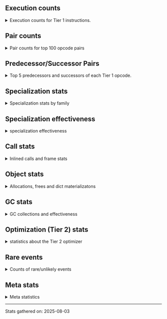 ## Execution counts

<details>
<summary> Execution counts for Tier 1 instructions. </summary>


The "miss ratio" column shows the percentage of times the instruction
executed that it deoptimized. When this happens, the base unspecialized
instruction is not counted.

<table>
<thead>
<tr>
<th align="left">Name</th>
<th align="right">Base Count</th>
<th align="right">Head Count</th>
<th align="right">Change</th>
</tr>
</thead>
<tbody>
<tr>
<td align="left">JUMP_BACKWARD_NO_JIT</td>
<td align="right">23,254,743</td>
<td align="right">504</td>
<td align="right">-100.0%</td>
</tr>
<tr>
<td align="left">DICT_MERGE</td>
<td align="right">924,441</td>
<td align="right">113,194</td>
<td align="right">-87.8%</td>
</tr>
<tr>
<td align="left">CONTAINS_OP_DICT</td>
<td align="right">947,389</td>
<td align="right">119,362</td>
<td align="right">-87.4%</td>
</tr>
<tr>
<td align="left">CALL_METHOD_DESCRIPTOR_FAST</td>
<td align="right">1,010,559</td>
<td align="right">181,370</td>
<td align="right">-82.1%</td>
</tr>
<tr>
<td align="left">CALL_METHOD_DESCRIPTOR_O</td>
<td align="right">1,186,634</td>
<td align="right">382,257</td>
<td align="right">-67.8%</td>
</tr>
<tr>
<td align="left">BINARY_OP_MULTIPLY_FLOAT</td>
<td align="right">136,198</td>
<td align="right">59,156</td>
<td align="right">-56.6%</td>
</tr>
<tr>
<td align="left">BINARY_OP_SUBSCR_STR_INT</td>
<td align="right">136,198</td>
<td align="right">59,156</td>
<td align="right">-56.6%</td>
</tr>
<tr>
<td align="left">POP_JUMP_IF_NONE</td>
<td align="right">1,481,963</td>
<td align="right">645,880</td>
<td align="right">-56.4%</td>
</tr>
<tr>
<td align="left">UNPACK_SEQUENCE_TUPLE</td>
<td align="right">1,701,234</td>
<td align="right">890,253</td>
<td align="right">-47.7%</td>
</tr>
<tr>
<td align="left">BINARY_OP_ADD_INT</td>
<td align="right">1,704,898</td>
<td align="right">900,805</td>
<td align="right">-47.2%</td>
</tr>
<tr>
<td align="left">CALL_BUILTIN_O</td>
<td align="right">170,513</td>
<td align="right">93,471</td>
<td align="right">-45.2%</td>
</tr>
<tr>
<td align="left">BUILD_MAP</td>
<td align="right">1,918,443</td>
<td align="right">1,098,408</td>
<td align="right">-42.7%</td>
</tr>
<tr>
<td align="left">LIST_APPEND</td>
<td align="right">198,170</td>
<td align="right">114,611</td>
<td align="right">-42.2%</td>
</tr>
<tr>
<td align="left">LOAD_FAST</td>
<td align="right">12,300,302</td>
<td align="right">8,167,067</td>
<td align="right">-33.6%</td>
</tr>
<tr>
<td align="left">POP_JUMP_IF_NOT_NONE</td>
<td align="right">2,583,217</td>
<td align="right">1,717,859</td>
<td align="right">-33.5%</td>
</tr>
<tr>
<td align="left">LOAD_SMALL_INT</td>
<td align="right">2,828,909</td>
<td align="right">1,980,909</td>
<td align="right">-30.0%</td>
</tr>
<tr>
<td align="left">LOAD_ATTR_METHOD_NO_DICT</td>
<td align="right">5,695,596</td>
<td align="right">4,048,793</td>
<td align="right">-28.9%</td>
</tr>
<tr>
<td align="left">STORE_FAST_STORE_FAST</td>
<td align="right">5,959,623</td>
<td align="right">4,333,139</td>
<td align="right">-27.3%</td>
</tr>
<tr>
<td align="left">STORE_ATTR_INSTANCE_VALUE</td>
<td align="right">3,169,791</td>
<td align="right">2,321,758</td>
<td align="right">-26.8%</td>
</tr>
<tr>
<td align="left">LOAD_ATTR_INSTANCE_VALUE</td>
<td align="right">21,213,736</td>
<td align="right">16,253,669</td>
<td align="right">-23.4%</td>
</tr>
<tr>
<td align="left">NOP</td>
<td align="right">8,933,582</td>
<td align="right">7,228,277</td>
<td align="right">-19.1%</td>
</tr>
<tr>
<td align="left">BINARY_OP_SUBTRACT_FLOAT</td>
<td align="right">37,792</td>
<td align="right">30,999</td>
<td align="right">-18.0%</td>
</tr>
<tr>
<td align="left">LOAD_FAST_BORROW</td>
<td align="right">50,899,131</td>
<td align="right">42,665,904</td>
<td align="right">-16.2%</td>
</tr>
<tr>
<td align="left">PUSH_NULL</td>
<td align="right">11,314,098</td>
<td align="right">9,502,947</td>
<td align="right">-16.0%</td>
</tr>
<tr>
<td align="left">SWAP</td>
<td align="right">5,464,471</td>
<td align="right">4,612,982</td>
<td align="right">-15.6%</td>
</tr>
<tr>
<td align="left">CALL_NON_PY_GENERAL</td>
<td align="right">6,961,637</td>
<td align="right">5,985,004</td>
<td align="right">-14.0%</td>
</tr>
<tr>
<td align="left">LIST_EXTEND</td>
<td align="right">36,173</td>
<td align="right">31,651</td>
<td align="right">-12.5%</td>
</tr>
<tr>
<td align="left">BINARY_OP_EXTEND</td>
<td align="right">734,589</td>
<td align="right">643,260</td>
<td align="right">-12.4%</td>
</tr>
<tr>
<td align="left">TO_BOOL_INT</td>
<td align="right">562,636</td>
<td align="right">495,682</td>
<td align="right">-11.9%</td>
</tr>
<tr>
<td align="left">POP_JUMP_IF_FALSE</td>
<td align="right">8,112,367</td>
<td align="right">7,151,323</td>
<td align="right">-11.8%</td>
</tr>
<tr>
<td align="left">LOAD_SUPER_ATTR_METHOD</td>
<td align="right">214,551</td>
<td align="right">189,937</td>
<td align="right">-11.5%</td>
</tr>
<tr>
<td align="left">TO_BOOL_LIST</td>
<td align="right">116,472</td>
<td align="right">103,153</td>
<td align="right">-11.4%</td>
</tr>
<tr>
<td align="left">STORE_FAST</td>
<td align="right">24,644,418</td>
<td align="right">22,019,727</td>
<td align="right">-10.7%</td>
</tr>
<tr>
<td align="left">CALL_ISINSTANCE</td>
<td align="right">152,195</td>
<td align="right">136,369</td>
<td align="right">-10.4%</td>
</tr>
<tr>
<td align="left">UNARY_INVERT</td>
<td align="right">193,617</td>
<td align="right">173,801</td>
<td align="right">-10.2%</td>
</tr>
<tr>
<td align="left">COPY_FREE_VARS</td>
<td align="right">263,598</td>
<td align="right">238,984</td>
<td align="right">-9.3%</td>
</tr>
<tr>
<td align="left">COPY</td>
<td align="right">9,281,618</td>
<td align="right">8,433,691</td>
<td align="right">-9.1%</td>
</tr>
<tr>
<td align="left">BINARY_OP_SUBSCR_LIST_INT</td>
<td align="right">52,806</td>
<td align="right">48,284</td>
<td align="right">-8.6%</td>
</tr>
<tr>
<td align="left">BUILD_LIST</td>
<td align="right">255,124</td>
<td align="right">233,292</td>
<td align="right">-8.6%</td>
</tr>
<tr>
<td align="left">LOAD_ATTR_NONDESCRIPTOR_WITH_VALUES</td>
<td align="right">244,671</td>
<td align="right">225,025</td>
<td align="right">-8.0%</td>
</tr>
<tr>
<td align="left">LOAD_DEREF</td>
<td align="right">338,855</td>
<td align="right">314,241</td>
<td align="right">-7.3%</td>
</tr>
<tr>
<td align="left">JUMP_FORWARD</td>
<td align="right">321,035</td>
<td align="right">298,824</td>
<td align="right">-6.9%</td>
</tr>
<tr>
<td align="left">LOAD_CONST</td>
<td align="right">14,904,974</td>
<td align="right">13,966,914</td>
<td align="right">-6.3%</td>
</tr>
<tr>
<td align="left">COMPARE_OP</td>
<td align="right">120,858</td>
<td align="right">114,176</td>
<td align="right">-5.5%</td>
</tr>
<tr>
<td align="left">LOAD_FAST_AND_CLEAR</td>
<td align="right">119,767</td>
<td align="right">113,516</td>
<td align="right">-5.2%</td>
</tr>
<tr>
<td align="left">FOR_ITER_RANGE</td>
<td align="right">130,112</td>
<td align="right">123,327</td>
<td align="right">-5.2%</td>
</tr>
<tr>
<td align="left">LOAD_ATTR_PROPERTY</td>
<td align="right">174,659</td>
<td align="right">165,612</td>
<td align="right">-5.2%</td>
</tr>
<tr>
<td align="left">FOR_ITER</td>
<td align="right">1,864,359</td>
<td align="right">1,776,273</td>
<td align="right">-4.7%</td>
</tr>
<tr>
<td align="left">IMPORT_FROM</td>
<td align="right">96,376</td>
<td align="right">91,845</td>
<td align="right">-4.7%</td>
</tr>
<tr>
<td align="left">IMPORT_NAME</td>
<td align="right">96,696</td>
<td align="right">92,165</td>
<td align="right">-4.7%</td>
</tr>
<tr>
<td align="left">POP_TOP</td>
<td align="right">20,951,179</td>
<td align="right">20,025,945</td>
<td align="right">-4.4%</td>
</tr>
<tr>
<td align="left">BINARY_OP_ADD_FLOAT</td>
<td align="right">42,395</td>
<td align="right">40,544</td>
<td align="right">-4.4%</td>
</tr>
<tr>
<td align="left">RESUME</td>
<td align="right">481</td>
<td align="right">463</td>
<td align="right">-3.7%</td>
</tr>
<tr>
<td align="left">JUMP_BACKWARD_NO_INTERRUPT</td>
<td align="right">12,086</td>
<td align="right">11,680</td>
<td align="right">-3.4%</td>
</tr>
<tr>
<td align="left">CALL_LIST_APPEND</td>
<td align="right">59,626</td>
<td align="right">57,631</td>
<td align="right">-3.3%</td>
</tr>
<tr>
<td align="left">UNARY_NOT</td>
<td align="right">67,259</td>
<td align="right">65,266</td>
<td align="right">-3.0%</td>
</tr>
<tr>
<td align="left">CALL_KW_PY</td>
<td align="right">77,458</td>
<td align="right">75,197</td>
<td align="right">-2.9%</td>
</tr>
<tr>
<td align="left">LOAD_ATTR_METHOD_WITH_VALUES</td>
<td align="right">2,996,408</td>
<td align="right">2,910,164</td>
<td align="right">-2.9%</td>
</tr>
<tr>
<td align="left">LOAD_ATTR</td>
<td align="right">3,420,630</td>
<td align="right">3,325,337</td>
<td align="right">-2.8%</td>
</tr>
<tr>
<td align="left">CALL_BOUND_METHOD_GENERAL</td>
<td align="right">82,477</td>
<td align="right">80,484</td>
<td align="right">-2.4%</td>
</tr>
<tr>
<td align="left">CALL_PY_EXACT_ARGS</td>
<td align="right">5,454,847</td>
<td align="right">5,324,670</td>
<td align="right">-2.4%</td>
</tr>
<tr>
<td align="left">LOAD_GLOBAL_MODULE</td>
<td align="right">7,451,465</td>
<td align="right">7,280,402</td>
<td align="right">-2.3%</td>
</tr>
<tr>
<td align="left">POP_ITER</td>
<td align="right">1,178,149</td>
<td align="right">1,154,056</td>
<td align="right">-2.0%</td>
</tr>
<tr>
<td align="left">GET_ITER</td>
<td align="right">1,195,161</td>
<td align="right">1,171,068</td>
<td align="right">-2.0%</td>
</tr>
<tr>
<td align="left">LOAD_FAST_BORROW_LOAD_FAST_BORROW</td>
<td align="right">6,314,950</td>
<td align="right">6,196,641</td>
<td align="right">-1.9%</td>
</tr>
<tr>
<td align="left">LOAD_GLOBAL_BUILTIN</td>
<td align="right">4,126,665</td>
<td align="right">4,051,244</td>
<td align="right">-1.8%</td>
</tr>
<tr>
<td align="left">CALL</td>
<td align="right">4,555</td>
<td align="right">4,478</td>
<td align="right">-1.7%</td>
</tr>
<tr>
<td align="left">TO_BOOL_BOOL</td>
<td align="right">2,547,872</td>
<td align="right">2,506,051</td>
<td align="right">-1.6%</td>
</tr>
<tr>
<td align="left">LOAD_ATTR_MODULE</td>
<td align="right">2,093,778</td>
<td align="right">2,060,893</td>
<td align="right">-1.6%</td>
</tr>
<tr>
<td align="left">STORE_SUBSCR_DICT</td>
<td align="right">1,071,998</td>
<td align="right">1,055,690</td>
<td align="right">-1.5%</td>
</tr>
<tr>
<td align="left">CHECK_EXC_MATCH</td>
<td align="right">28,803</td>
<td align="right">28,397</td>
<td align="right">-1.4%</td>
</tr>
<tr>
<td align="left">CALL_BUILTIN_CLASS</td>
<td align="right">1,031,001</td>
<td align="right">1,017,965</td>
<td align="right">-1.3%</td>
</tr>
<tr>
<td align="left">POP_JUMP_IF_TRUE</td>
<td align="right">1,931,894</td>
<td align="right">1,907,899</td>
<td align="right">-1.2%</td>
</tr>
<tr>
<td align="left">LOAD_GLOBAL</td>
<td align="right">3,216</td>
<td align="right">3,178</td>
<td align="right">-1.2%</td>
</tr>
<tr>
<td align="left">CALL_PY_GENERAL</td>
<td align="right">2,576,461</td>
<td align="right">2,546,769</td>
<td align="right">-1.2%</td>
</tr>
<tr>
<td align="left">POP_EXCEPT</td>
<td align="right">37,186</td>
<td align="right">36,780</td>
<td align="right">-1.1%</td>
</tr>
<tr>
<td align="left">PUSH_EXC_INFO</td>
<td align="right">37,186</td>
<td align="right">36,780</td>
<td align="right">-1.1%</td>
</tr>
<tr>
<td align="left">RETURN_VALUE</td>
<td align="right">19,636,103</td>
<td align="right">19,425,865</td>
<td align="right">-1.1%</td>
</tr>
<tr>
<td align="left">COMPARE_OP_INT</td>
<td align="right">2,465,889</td>
<td align="right">2,439,987</td>
<td align="right">-1.1%</td>
</tr>
<tr>
<td align="left">JUMP_BACKWARD</td>
<td align="right">99</td>
<td align="right">98</td>
<td align="right">-1.0%</td>
</tr>
<tr>
<td align="left">CALL_BUILTIN_FAST</td>
<td align="right">651,284</td>
<td align="right">645,565</td>
<td align="right">-0.9%</td>
</tr>
<tr>
<td align="left">STORE_FAST_LOAD_FAST</td>
<td align="right">9,375,337</td>
<td align="right">9,298,295</td>
<td align="right">-0.8%</td>
</tr>
<tr>
<td align="left">TO_BOOL_ALWAYS_TRUE</td>
<td align="right">372</td>
<td align="right">369</td>
<td align="right">-0.8%</td>
</tr>
<tr>
<td align="left">CALL_METHOD_DESCRIPTOR_NOARGS</td>
<td align="right">1,243,678</td>
<td align="right">1,234,474</td>
<td align="right">-0.7%</td>
</tr>
<tr>
<td align="left">LOAD_FAST_CHECK</td>
<td align="right">900,227</td>
<td align="right">893,702</td>
<td align="right">-0.7%</td>
</tr>
<tr>
<td align="left">RESUME_CHECK</td>
<td align="right">29,594,352</td>
<td align="right">29,383,476</td>
<td align="right">-0.7%</td>
</tr>
<tr>
<td align="left">LOAD_ATTR_METHOD_LAZY_DICT</td>
<td align="right">156,100</td>
<td align="right">157,164</td>
<td align="right">0.7%</td>
</tr>
<tr>
<td align="left">CALL_LEN</td>
<td align="right">298,131</td>
<td align="right">296,408</td>
<td align="right">-0.6%</td>
</tr>
<tr>
<td align="left">FOR_ITER_LIST</td>
<td align="right">9,697,107</td>
<td align="right">9,650,578</td>
<td align="right">-0.5%</td>
</tr>
<tr>
<td align="left">LOAD_SPECIAL</td>
<td align="right">4,149,886</td>
<td align="right">4,132,834</td>
<td align="right">-0.4%</td>
</tr>
<tr>
<td align="left">BUILD_TUPLE</td>
<td align="right">4,519,456</td>
<td align="right">4,501,890</td>
<td align="right">-0.4%</td>
</tr>
<tr>
<td align="left">INTERPRETER_EXIT</td>
<td align="right">10,979,003</td>
<td align="right">10,941,307</td>
<td align="right">-0.3%</td>
</tr>
<tr>
<td align="left">LOAD_FAST_LOAD_FAST</td>
<td align="right">2,652,556</td>
<td align="right">2,646,571</td>
<td align="right">-0.2%</td>
</tr>
<tr>
<td align="left">UNPACK_SEQUENCE_TWO_TUPLE</td>
<td align="right">1,787,518</td>
<td align="right">1,783,528</td>
<td align="right">-0.2%</td>
</tr>
<tr>
<td align="left">TO_BOOL</td>
<td align="right">1,047,446</td>
<td align="right">1,045,698</td>
<td align="right">-0.2%</td>
</tr>
<tr>
<td align="left">COMPARE_OP_STR</td>
<td align="right">1,821,788</td>
<td align="right">1,819,527</td>
<td align="right">-0.1%</td>
</tr>
<tr>
<td align="left">BINARY_OP_SUBTRACT_INT</td>
<td align="right">182,455</td>
<td align="right">182,581</td>
<td align="right">0.1%</td>
</tr>
<tr>
<td align="left">CALL_BUILTIN_FAST_WITH_KEYWORDS</td>
<td align="right">1,832,937</td>
<td align="right">1,833,735</td>
<td align="right">0.0%</td>
</tr>
<tr>
<td align="left">BINARY_OP</td>
<td align="right">1,018,848</td>
<td align="right">1,018,428</td>
<td align="right">-0.0%</td>
</tr>
<tr>
<td align="left">DELETE_ATTR</td>
<td align="right">125,748</td>
<td align="right">125,730</td>
<td align="right">-0.0%</td>
</tr>
<tr>
<td align="left">DELETE_SUBSCR</td>
<td align="right">134,150</td>
<td align="right">134,138</td>
<td align="right">-0.0%</td>
</tr>
<tr>
<td align="left">IS_OP</td>
<td align="right">67,345</td>
<td align="right">67,339</td>
<td align="right">-0.0%</td>
</tr>
<tr>
<td align="left">CALL_FUNCTION_EX</td>
<td align="right">3,614,914</td>
<td align="right">3,615,182</td>
<td align="right">0.0%</td>
</tr>
<tr>
<td align="left">TO_BOOL_NONE</td>
<td align="right">378,235</td>
<td align="right">378,217</td>
<td align="right">-0.0%</td>
</tr>
<tr>
<td align="left">STORE_SUBSCR</td>
<td align="right">42,279</td>
<td align="right">42,280</td>
<td align="right">0.0%</td>
</tr>
<tr>
<td align="left">STORE_ATTR</td>
<td align="right">152,407</td>
<td align="right">152,408</td>
<td align="right">0.0%</td>
</tr>
<tr>
<td align="left">YIELD_VALUE</td>
<td align="right">10,060,280</td>
<td align="right">10,060,280</td>
<td align="right">0.0%</td>
</tr>
<tr>
<td align="left">FOR_ITER_GEN</td>
<td align="right">9,238,062</td>
<td align="right">9,238,062</td>
<td align="right">0.0%</td>
</tr>
<tr>
<td align="left">CALL_TUPLE_1</td>
<td align="right">846,831</td>
<td align="right">846,831</td>
<td align="right">0.0%</td>
</tr>
<tr>
<td align="left">MAKE_CELL</td>
<td align="right">209,141</td>
<td align="right">209,141</td>
<td align="right">0.0%</td>
</tr>
<tr>
<td align="left">STORE_DEREF</td>
<td align="right">209,111</td>
<td align="right">209,111</td>
<td align="right">0.0%</td>
</tr>
<tr>
<td align="left">BINARY_OP_SUBSCR_DICT</td>
<td align="right">167,920</td>
<td align="right">167,920</td>
<td align="right">0.0%</td>
</tr>
<tr>
<td align="left">CALL_KW_NON_PY</td>
<td align="right">152,236</td>
<td align="right">152,236</td>
<td align="right">0.0%</td>
</tr>
<tr>
<td align="left">CALL_METHOD_DESCRIPTOR_FAST_WITH_KEYWORDS</td>
<td align="right">143,145</td>
<td align="right">143,145</td>
<td align="right">0.0%</td>
</tr>
<tr>
<td align="left">CALL_ALLOC_AND_ENTER_INIT</td>
<td align="right">109,943</td>
<td align="right">109,943</td>
<td align="right">0.0%</td>
</tr>
<tr>
<td align="left">EXIT_INIT_CHECK</td>
<td align="right">109,939</td>
<td align="right">109,939</td>
<td align="right">0.0%</td>
</tr>
<tr>
<td align="left">BINARY_OP_SUBSCR_TUPLE_INT</td>
<td align="right">85,611</td>
<td align="right">85,611</td>
<td align="right">0.0%</td>
</tr>
<tr>
<td align="left">MAKE_FUNCTION</td>
<td align="right">84,508</td>
<td align="right">84,508</td>
<td align="right">0.0%</td>
</tr>
<tr>
<td align="left">LOAD_ATTR_CLASS</td>
<td align="right">75,892</td>
<td align="right">75,892</td>
<td align="right">0.0%</td>
</tr>
<tr>
<td align="left">FORMAT_SIMPLE</td>
<td align="right">75,849</td>
<td align="right">75,849</td>
<td align="right">0.0%</td>
</tr>
<tr>
<td align="left">LOAD_ATTR_SLOT</td>
<td align="right">60,372</td>
<td align="right">60,372</td>
<td align="right">0.0%</td>
</tr>
<tr>
<td align="left">BUILD_STRING</td>
<td align="right">58,817</td>
<td align="right">58,817</td>
<td align="right">0.0%</td>
</tr>
<tr>
<td align="left">SET_FUNCTION_ATTRIBUTE</td>
<td align="right">58,678</td>
<td align="right">58,678</td>
<td align="right">0.0%</td>
</tr>
<tr>
<td align="left">CALL_BOUND_METHOD_EXACT_ARGS</td>
<td align="right">55,847</td>
<td align="right">55,847</td>
<td align="right">0.0%</td>
</tr>
<tr>
<td align="left">TO_BOOL_STR</td>
<td align="right">42,708</td>
<td align="right">42,708</td>
<td align="right">0.0%</td>
</tr>
<tr>
<td align="left">BINARY_OP_INPLACE_ADD_UNICODE</td>
<td align="right">41,788</td>
<td align="right">41,788</td>
<td align="right">0.0%</td>
</tr>
<tr>
<td align="left">LOAD_SUPER_ATTR_ATTR</td>
<td align="right">40,440</td>
<td align="right">40,440</td>
<td align="right">0.0%</td>
</tr>
<tr>
<td align="left">FOR_ITER_TUPLE</td>
<td align="right">34,449</td>
<td align="right">34,449</td>
<td align="right">0.0%</td>
</tr>
<tr>
<td align="left">CONVERT_VALUE</td>
<td align="right">34,044</td>
<td align="right">34,044</td>
<td align="right">0.0%</td>
</tr>
<tr>
<td align="left">BINARY_SLICE</td>
<td align="right">26,619</td>
<td align="right">26,619</td>
<td align="right">0.0%</td>
</tr>
<tr>
<td align="left">RETURN_GENERATOR</td>
<td align="right">25,317</td>
<td align="right">25,317</td>
<td align="right">0.0%</td>
</tr>
<tr>
<td align="left">RERAISE</td>
<td align="right">25,152</td>
<td align="right">25,152</td>
<td align="right">0.0%</td>
</tr>
<tr>
<td align="left">STORE_ATTR_SLOT</td>
<td align="right">18,700</td>
<td align="right">18,700</td>
<td align="right">0.0%</td>
</tr>
<tr>
<td align="left">CALL_STR_1</td>
<td align="right">16,808</td>
<td align="right">16,808</td>
<td align="right">0.0%</td>
</tr>
<tr>
<td align="left">END_FOR</td>
<td align="right">16,766</td>
<td align="right">16,766</td>
<td align="right">0.0%</td>
</tr>
<tr>
<td align="left">RAISE_VARARGS</td>
<td align="right">8,387</td>
<td align="right">8,387</td>
<td align="right">0.0%</td>
</tr>
<tr>
<td align="left">WITH_EXCEPT_START</td>
<td align="right">8,383</td>
<td align="right">8,383</td>
<td align="right">0.0%</td>
</tr>
<tr>
<td align="left">STORE_NAME</td>
<td align="right">785</td>
<td align="right">785</td>
<td align="right">0.0%</td>
</tr>
<tr>
<td align="left">BINARY_OP_ADD_UNICODE</td>
<td align="right">491</td>
<td align="right">491</td>
<td align="right">0.0%</td>
</tr>
<tr>
<td align="left">CONTAINS_OP_SET</td>
<td align="right">391</td>
<td align="right">391</td>
<td align="right">0.0%</td>
</tr>
<tr>
<td align="left">CONTAINS_OP</td>
<td align="right">315</td>
<td align="right">315</td>
<td align="right">0.0%</td>
</tr>
<tr>
<td align="left">LOAD_NAME</td>
<td align="right">207</td>
<td align="right">207</td>
<td align="right">0.0%</td>
</tr>
<tr>
<td align="left">CALL_KW</td>
<td align="right">181</td>
<td align="right">181</td>
<td align="right">0.0%</td>
</tr>
<tr>
<td align="left">CALL_TYPE_1</td>
<td align="right">153</td>
<td align="right">153</td>
<td align="right">0.0%</td>
</tr>
<tr>
<td align="left">UNPACK_SEQUENCE</td>
<td align="right">149</td>
<td align="right">149</td>
<td align="right">0.0%</td>
</tr>
<tr>
<td align="left">EXTENDED_ARG</td>
<td align="right">129</td>
<td align="right">129</td>
<td align="right">0.0%</td>
</tr>
<tr>
<td align="left">DELETE_FAST</td>
<td align="right">128</td>
<td align="right">128</td>
<td align="right">0.0%</td>
</tr>
<tr>
<td align="left">LOAD_SUPER_ATTR</td>
<td align="right">68</td>
<td align="right">68</td>
<td align="right">0.0%</td>
</tr>
<tr>
<td align="left">LOAD_BUILD_CLASS</td>
<td align="right">42</td>
<td align="right">42</td>
<td align="right">0.0%</td>
</tr>
<tr>
<td align="left">LOAD_LOCALS</td>
<td align="right">38</td>
<td align="right">38</td>
<td align="right">0.0%</td>
</tr>
<tr>
<td align="left">COMPARE_OP_FLOAT</td>
<td align="right">27</td>
<td align="right">27</td>
<td align="right">0.0%</td>
</tr>
<tr>
<td align="left">CALL_INTRINSIC_1</td>
<td align="right">15</td>
<td align="right">15</td>
<td align="right">0.0%</td>
</tr>
<tr>
<td align="left">LOAD_ATTR_CLASS_WITH_METACLASS_CHECK</td>
<td align="right">12</td>
<td align="right">12</td>
<td align="right">0.0%</td>
</tr>
<tr>
<td align="left">STORE_GLOBAL</td>
<td align="right">4</td>
<td align="right">4</td>
<td align="right">0.0%</td>
</tr>
<tr>
<td align="left">BINARY_OP_SUBSCR_GETITEM</td>
<td align="right">3</td>
<td align="right">3</td>
<td align="right">0.0%</td>
</tr>
<tr>
<td align="left">BUILD_SET</td>
<td align="right">1</td>
<td align="right">1</td>
<td align="right">0.0%</td>
</tr>
<tr>
<td align="left">MAP_ADD</td>
<td align="right">1</td>
<td align="right">1</td>
<td align="right">0.0%</td>
</tr>
<tr>
<td align="left">BINARY_OP_SUBSCR_LIST_SLICE</td>
<td align="right">1</td>
<td align="right">1</td>
<td align="right">0.0%</td>
</tr>
<tr>
<td align="left">JUMP_BACKWARD_JIT</td>
<td align="right"></td>
<td align="right">21,494,279</td>
<td align="right"></td>
</tr>
<tr>
<td align="left">ENTER_EXECUTOR</td>
<td align="right"></td>
<td align="right">847,614</td>
<td align="right"></td>
</tr>
<tr>
<td align="left">NOT_TAKEN</td>
<td align="right"></td>
<td align="right">16,553</td>
<td align="right"></td>
</tr>
</tbody>
</table>


</details>

## Pair counts

<details>
<summary> Pair counts for top 100 opcode pairs </summary>


Pairs of specialized operations that deoptimize and are then followed by
the corresponding unspecialized instruction are not counted as pairs.

Not included in comparative output.


</details>

## Predecessor/Successor Pairs

<details>
<summary> Top 5 predecessors and successors of each Tier 1 opcode. </summary>


This does not include the unspecialized instructions that occur after a
specialized instruction deoptimizes.

Not included in comparative output.


</details>

## Specialization stats

<details>
<summary> Specialization stats by family </summary>

### BINARY_OP

<details>
<summary> specialization stats for BINARY_OP family </summary>

<table>
<thead>
<tr>
<th align="left">Kind</th>
<th align="right">Base Count</th>
<th align="right">Base Ratio</th>
<th align="right">Head Count</th>
<th align="right">Head Ratio</th>
<th align="right">Change</th>
</tr>
</thead>
<tbody>
<tr>
<td align="left">
hit
<details>
<summary>ⓘ</summary>

Specialized instructions that complete.
</details>
</td>
<td align="right">3,362,690</td>
<td align="right">76.5%</td>
<td align="right">2,298,615</td>
<td align="right">69.1%</td>
<td align="right">-31.6%</td>
</tr>
<tr>
<td align="left">
miss
<details>
<summary>ⓘ</summary>

Specialized instructions that deopt.
</details>
</td>
<td align="right">13,261</td>
<td align="right">0.3%</td>
<td align="right">10,268</td>
<td align="right">0.3%</td>
<td align="right">-22.6%</td>
</tr>
<tr>
<td align="left">
deferred
<details>
<summary>ⓘ</summary>

Lists the number of "deferred" (i.e. not specialized) instructions executed.
</details>
</td>
<td align="right">1,017,681</td>
<td align="right">23.2%</td>
<td align="right">1,017,263</td>
<td align="right">30.6%</td>
<td align="right">-0.0%</td>
</tr>
</tbody>
</table>

<table>
<thead>
<tr>
<th align="left">Success</th>
<th align="right">Base Count</th>
<th align="right">Base Ratio</th>
<th align="right">Head Count</th>
<th align="right">Head Ratio</th>
<th align="right">Change</th>
</tr>
</thead>
<tbody>
<tr>
<td align="left">Success</td>
<td align="right">516</td>
<td align="right">36.3%</td>
<td align="right">458</td>
<td align="right">33.7%</td>
<td align="right">-11.2%</td>
</tr>
<tr>
<td align="left">Failure</td>
<td align="right">904</td>
<td align="right">63.7%</td>
<td align="right">901</td>
<td align="right">66.3%</td>
<td align="right">-0.3%</td>
</tr>
</tbody>
</table>

<table>
<thead>
<tr>
<th align="left">Failure kind</th>
<th align="right">Base Count</th>
<th align="right">Base Ratio</th>
<th align="right">Head Count</th>
<th align="right">Head Ratio</th>
<th align="right">Change</th>
</tr>
</thead>
<tbody>
<tr>
<td align="left">subscr deque</td>
<td align="right">79</td>
<td align="right">8.7%</td>
<td align="right">78</td>
<td align="right">8.7%</td>
<td align="right">-1.3%</td>
</tr>
<tr>
<td align="left">remainder</td>
<td align="right">302</td>
<td align="right">33.4%</td>
<td align="right">300</td>
<td align="right">33.3%</td>
<td align="right">-0.7%</td>
</tr>
<tr>
<td align="left">subscr</td>
<td align="right">252</td>
<td align="right">27.9%</td>
<td align="right">252</td>
<td align="right">28.0%</td>
<td align="right">0.0%</td>
</tr>
<tr>
<td align="left">add different types</td>
<td align="right">189</td>
<td align="right">20.9%</td>
<td align="right">189</td>
<td align="right">21.0%</td>
<td align="right">0.0%</td>
</tr>
<tr>
<td align="left">add other</td>
<td align="right">66</td>
<td align="right">7.3%</td>
<td align="right">66</td>
<td align="right">7.3%</td>
<td align="right">0.0%</td>
</tr>
<tr>
<td align="left">subscr bytes</td>
<td align="right">8</td>
<td align="right">0.9%</td>
<td align="right">8</td>
<td align="right">0.9%</td>
<td align="right">0.0%</td>
</tr>
<tr>
<td align="left">and int</td>
<td align="right">6</td>
<td align="right">0.7%</td>
<td align="right">6</td>
<td align="right">0.7%</td>
<td align="right">0.0%</td>
</tr>
<tr>
<td align="left">subscr other slice</td>
<td align="right">2</td>
<td align="right">0.2%</td>
<td align="right">2</td>
<td align="right">0.2%</td>
<td align="right">0.0%</td>
</tr>
</tbody>
</table>


</details>

### BINARY_SLICE

<details>
<summary> specialization stats for BINARY_SLICE family </summary>

<table>
<thead>
<tr>
<th align="left">Kind</th>
<th align="right">Base Count</th>
<th align="right">Base Ratio</th>
<th align="right">Head Count</th>
<th align="right">Head Ratio</th>
<th align="right">Change</th>
</tr>
</thead>
<tbody>
<tr>
<td align="left">
deferred
<details>
<summary>ⓘ</summary>

Lists the number of "deferred" (i.e. not specialized) instructions executed.
</details>
</td>
<td align="right">26,619</td>
<td align="right">100.0%</td>
<td align="right">26,619</td>
<td align="right">100.0%</td>
<td align="right">0.0%</td>
</tr>
</tbody>
</table>


</details>

### CALL

<details>
<summary> specialization stats for CALL family </summary>

<table>
<thead>
<tr>
<th align="left">Kind</th>
<th align="right">Base Count</th>
<th align="right">Base Ratio</th>
<th align="right">Head Count</th>
<th align="right">Head Ratio</th>
<th align="right">Change</th>
</tr>
</thead>
<tbody>
<tr>
<td align="left">
hit
<details>
<summary>ⓘ</summary>

Specialized instructions that complete.
</details>
</td>
<td align="right">14,319,024</td>
<td align="right">100.0%</td>
<td align="right">12,431,534</td>
<td align="right">100.0%</td>
<td align="right">-13.2%</td>
</tr>
<tr>
<td align="left">
deferred
<details>
<summary>ⓘ</summary>

Lists the number of "deferred" (i.e. not specialized) instructions executed.
</details>
</td>
<td align="right">2,138</td>
<td align="right">0.0%</td>
<td align="right">2,086</td>
<td align="right">0.0%</td>
<td align="right">-2.4%</td>
</tr>
<tr>
<td align="left">
miss
<details>
<summary>ⓘ</summary>

Specialized instructions that deopt.
</details>
</td>
<td align="right">955</td>
<td align="right">0.0%</td>
<td align="right">955</td>
<td align="right">0.0%</td>
<td align="right">0.0%</td>
</tr>
</tbody>
</table>

<table>
<thead>
<tr>
<th align="left">Success</th>
<th align="right">Base Count</th>
<th align="right">Base Ratio</th>
<th align="right">Head Count</th>
<th align="right">Head Ratio</th>
<th align="right">Change</th>
</tr>
</thead>
<tbody>
<tr>
<td align="left">Success</td>
<td align="right">3,372</td>
<td align="right">100.0%</td>
<td align="right">3,347</td>
<td align="right">100.0%</td>
<td align="right">-0.7%</td>
</tr>
<tr>
<td align="left">Failure</td>
<td align="right">0</td>
<td align="right">0.0%</td>
<td align="right">0</td>
<td align="right">0.0%</td>
<td align="right"></td>
</tr>
</tbody>
</table>


</details>

### CALL_KW

<details>
<summary> specialization stats for CALL_KW family </summary>

<table>
<thead>
<tr>
<th align="left">Kind</th>
<th align="right">Base Count</th>
<th align="right">Base Ratio</th>
<th align="right">Head Count</th>
<th align="right">Head Ratio</th>
<th align="right">Change</th>
</tr>
</thead>
<tbody>
<tr>
<td align="left">
deferred
<details>
<summary>ⓘ</summary>

Lists the number of "deferred" (i.e. not specialized) instructions executed.
</details>
</td>
<td align="right">42</td>
<td align="right">23.2%</td>
<td align="right">42</td>
<td align="right">23.2%</td>
<td align="right">0.0%</td>
</tr>
</tbody>
</table>

<table>
<thead>
<tr>
<th align="left">Success</th>
<th align="right">Base Count</th>
<th align="right">Base Ratio</th>
<th align="right">Head Count</th>
<th align="right">Head Ratio</th>
<th align="right">Change</th>
</tr>
</thead>
<tbody>
<tr>
<td align="left">Success</td>
<td align="right">139</td>
<td align="right">100.0%</td>
<td align="right">139</td>
<td align="right">100.0%</td>
<td align="right">0.0%</td>
</tr>
<tr>
<td align="left">Failure</td>
<td align="right">0</td>
<td align="right">0.0%</td>
<td align="right">0</td>
<td align="right">0.0%</td>
<td align="right"></td>
</tr>
</tbody>
</table>


</details>

### COMPARE_OP

<details>
<summary> specialization stats for COMPARE_OP family </summary>

<table>
<thead>
<tr>
<th align="left">Kind</th>
<th align="right">Base Count</th>
<th align="right">Base Ratio</th>
<th align="right">Head Count</th>
<th align="right">Head Ratio</th>
<th align="right">Change</th>
</tr>
</thead>
<tbody>
<tr>
<td align="left">
miss
<details>
<summary>ⓘ</summary>

Specialized instructions that deopt.
</details>
</td>
<td align="right">18,251</td>
<td align="right">0.4%</td>
<td align="right">16,002</td>
<td align="right">0.4%</td>
<td align="right">-12.3%</td>
</tr>
<tr>
<td align="left">
deferred
<details>
<summary>ⓘ</summary>

Lists the number of "deferred" (i.e. not specialized) instructions executed.
</details>
</td>
<td align="right">119,858</td>
<td align="right">2.7%</td>
<td align="right">113,251</td>
<td align="right">2.6%</td>
<td align="right">-5.5%</td>
</tr>
<tr>
<td align="left">
hit
<details>
<summary>ⓘ</summary>

Specialized instructions that complete.
</details>
</td>
<td align="right">4,269,453</td>
<td align="right">96.8%</td>
<td align="right">4,243,539</td>
<td align="right">97.0%</td>
<td align="right">-0.6%</td>
</tr>
</tbody>
</table>

<table>
<thead>
<tr>
<th align="left">Success</th>
<th align="right">Base Count</th>
<th align="right">Base Ratio</th>
<th align="right">Head Count</th>
<th align="right">Head Ratio</th>
<th align="right">Change</th>
</tr>
</thead>
<tbody>
<tr>
<td align="left">Failure</td>
<td align="right">727</td>
<td align="right">54.3%</td>
<td align="right">656</td>
<td align="right">53.9%</td>
<td align="right">-9.8%</td>
</tr>
<tr>
<td align="left">Success</td>
<td align="right">612</td>
<td align="right">45.7%</td>
<td align="right">562</td>
<td align="right">46.1%</td>
<td align="right">-8.2%</td>
</tr>
</tbody>
</table>

<table>
<thead>
<tr>
<th align="left">Failure kind</th>
<th align="right">Base Count</th>
<th align="right">Base Ratio</th>
<th align="right">Head Count</th>
<th align="right">Head Ratio</th>
<th align="right">Change</th>
</tr>
</thead>
<tbody>
<tr>
<td align="left">float long</td>
<td align="right">338</td>
<td align="right">46.5%</td>
<td align="right">269</td>
<td align="right">41.0%</td>
<td align="right">-20.4%</td>
</tr>
<tr>
<td align="left">different types</td>
<td align="right">245</td>
<td align="right">33.7%</td>
<td align="right">243</td>
<td align="right">37.0%</td>
<td align="right">-0.8%</td>
</tr>
<tr>
<td align="left">big int</td>
<td align="right">98</td>
<td align="right">13.5%</td>
<td align="right">98</td>
<td align="right">14.9%</td>
<td align="right">0.0%</td>
</tr>
<tr>
<td align="left">bytes</td>
<td align="right">46</td>
<td align="right">6.3%</td>
<td align="right">46</td>
<td align="right">7.0%</td>
<td align="right">0.0%</td>
</tr>
</tbody>
</table>


</details>

### CONTAINS_OP

<details>
<summary> specialization stats for CONTAINS_OP family </summary>

<table>
<thead>
<tr>
<th align="left">Kind</th>
<th align="right">Base Count</th>
<th align="right">Base Ratio</th>
<th align="right">Head Count</th>
<th align="right">Head Ratio</th>
<th align="right">Change</th>
</tr>
</thead>
<tbody>
<tr>
<td align="left">
hit
<details>
<summary>ⓘ</summary>

Specialized instructions that complete.
</details>
</td>
<td align="right">947,780</td>
<td align="right">100.0%</td>
<td align="right">119,753</td>
<td align="right">99.7%</td>
<td align="right">-87.4%</td>
</tr>
<tr>
<td align="left">
deferred
<details>
<summary>ⓘ</summary>

Lists the number of "deferred" (i.e. not specialized) instructions executed.
</details>
</td>
<td align="right">264</td>
<td align="right">0.0%</td>
<td align="right">264</td>
<td align="right">0.2%</td>
<td align="right">0.0%</td>
</tr>
</tbody>
</table>

<table>
<thead>
<tr>
<th align="left">Success</th>
<th align="right">Base Count</th>
<th align="right">Base Ratio</th>
<th align="right">Head Count</th>
<th align="right">Head Ratio</th>
<th align="right">Change</th>
</tr>
</thead>
<tbody>
<tr>
<td align="left">Success</td>
<td align="right">8</td>
<td align="right">15.7%</td>
<td align="right">8</td>
<td align="right">15.7%</td>
<td align="right">0.0%</td>
</tr>
<tr>
<td align="left">Failure</td>
<td align="right">43</td>
<td align="right">84.3%</td>
<td align="right">43</td>
<td align="right">84.3%</td>
<td align="right">0.0%</td>
</tr>
</tbody>
</table>

<table>
<thead>
<tr>
<th align="left">Failure kind</th>
<th align="right">Base Count</th>
<th align="right">Base Ratio</th>
<th align="right">Head Count</th>
<th align="right">Head Ratio</th>
<th align="right">Change</th>
</tr>
</thead>
<tbody>
<tr>
<td align="left">tuple</td>
<td align="right">43</td>
<td align="right">100.0%</td>
<td align="right">43</td>
<td align="right">100.0%</td>
<td align="right">0.0%</td>
</tr>
</tbody>
</table>


</details>

### FOR_ITER

<details>
<summary> specialization stats for FOR_ITER family </summary>

<table>
<thead>
<tr>
<th align="left">Kind</th>
<th align="right">Base Count</th>
<th align="right">Base Ratio</th>
<th align="right">Head Count</th>
<th align="right">Head Ratio</th>
<th align="right">Change</th>
</tr>
</thead>
<tbody>
<tr>
<td align="left">
deferred
<details>
<summary>ⓘ</summary>

Lists the number of "deferred" (i.e. not specialized) instructions executed.
</details>
</td>
<td align="right">1,863,638</td>
<td align="right">8.9%</td>
<td align="right">1,775,569</td>
<td align="right">8.5%</td>
<td align="right">-4.7%</td>
</tr>
<tr>
<td align="left">
hit
<details>
<summary>ⓘ</summary>

Specialized instructions that complete.
</details>
</td>
<td align="right">19,099,730</td>
<td align="right">91.1%</td>
<td align="right">19,046,416</td>
<td align="right">91.5%</td>
<td align="right">-0.3%</td>
</tr>
</tbody>
</table>

<table>
<thead>
<tr>
<th align="left">Success</th>
<th align="right">Base Count</th>
<th align="right">Base Ratio</th>
<th align="right">Head Count</th>
<th align="right">Head Ratio</th>
<th align="right">Change</th>
</tr>
</thead>
<tbody>
<tr>
<td align="left">Success</td>
<td align="right">53</td>
<td align="right">7.4%</td>
<td align="right">57</td>
<td align="right">8.1%</td>
<td align="right">7.5%</td>
</tr>
<tr>
<td align="left">Failure</td>
<td align="right">668</td>
<td align="right">92.6%</td>
<td align="right">647</td>
<td align="right">91.9%</td>
<td align="right">-3.1%</td>
</tr>
</tbody>
</table>

<table>
<thead>
<tr>
<th align="left">Failure kind</th>
<th align="right">Base Count</th>
<th align="right">Base Ratio</th>
<th align="right">Head Count</th>
<th align="right">Head Ratio</th>
<th align="right">Change</th>
</tr>
</thead>
<tbody>
<tr>
<td align="left">itertools</td>
<td align="right">78</td>
<td align="right">11.7%</td>
<td align="right">57</td>
<td align="right">8.8%</td>
<td align="right">-26.9%</td>
</tr>
<tr>
<td align="left">other</td>
<td align="right">252</td>
<td align="right">37.7%</td>
<td align="right">252</td>
<td align="right">38.9%</td>
<td align="right">0.0%</td>
</tr>
<tr>
<td align="left">enumerate</td>
<td align="right">252</td>
<td align="right">37.7%</td>
<td align="right">252</td>
<td align="right">38.9%</td>
<td align="right">0.0%</td>
</tr>
<tr>
<td align="left">callable</td>
<td align="right">71</td>
<td align="right">10.6%</td>
<td align="right">71</td>
<td align="right">11.0%</td>
<td align="right">0.0%</td>
</tr>
<tr>
<td align="left">dict items</td>
<td align="right">7</td>
<td align="right">1.0%</td>
<td align="right">7</td>
<td align="right">1.1%</td>
<td align="right">0.0%</td>
</tr>
<tr>
<td align="left">dict values</td>
<td align="right">3</td>
<td align="right">0.4%</td>
<td align="right">3</td>
<td align="right">0.5%</td>
<td align="right">0.0%</td>
</tr>
<tr>
<td align="left">set</td>
<td align="right">2</td>
<td align="right">0.3%</td>
<td align="right">2</td>
<td align="right">0.3%</td>
<td align="right">0.0%</td>
</tr>
<tr>
<td align="left">ascii string</td>
<td align="right">2</td>
<td align="right">0.3%</td>
<td align="right">2</td>
<td align="right">0.3%</td>
<td align="right">0.0%</td>
</tr>
<tr>
<td align="left">reversed list</td>
<td align="right">1</td>
<td align="right">0.1%</td>
<td align="right">1</td>
<td align="right">0.2%</td>
<td align="right">0.0%</td>
</tr>
</tbody>
</table>


</details>

### GET_ITER

<details>
<summary> specialization stats for GET_ITER family </summary>

<table>
<thead>
<tr>
<th align="left">Failure kind</th>
<th align="right">Base Count</th>
<th align="right">Base Ratio</th>
<th align="right">Head Count</th>
<th align="right">Head Ratio</th>
<th align="right">Change</th>
</tr>
</thead>
<tbody>
<tr>
<td align="left">self</td>
<td align="right">43,419</td>
<td align="right">43,419 / 0 !!</td>
<td align="right">41,158</td>
<td align="right">41,158 / 0 !!</td>
<td align="right">-5.2%</td>
</tr>
<tr>
<td align="left">list</td>
<td align="right">1,067,239</td>
<td align="right">1,067,239 / 0 !!</td>
<td align="right">1,045,407</td>
<td align="right">1,045,407 / 0 !!</td>
<td align="right">-2.0%</td>
</tr>
<tr>
<td align="left">other</td>
<td align="right">42,250</td>
<td align="right">42,250 / 0 !!</td>
<td align="right">42,250</td>
<td align="right">42,250 / 0 !!</td>
<td align="right">0.0%</td>
</tr>
<tr>
<td align="left">tuple</td>
<td align="right">17,069</td>
<td align="right">17,069 / 0 !!</td>
<td align="right">17,069</td>
<td align="right">17,069 / 0 !!</td>
<td align="right">0.0%</td>
</tr>
<tr>
<td align="left">generator</td>
<td align="right">16,766</td>
<td align="right">16,766 / 0 !!</td>
<td align="right">16,766</td>
<td align="right">16,766 / 0 !!</td>
<td align="right">0.0%</td>
</tr>
<tr>
<td align="left">enumerate</td>
<td align="right">8,383</td>
<td align="right">8,383 / 0 !!</td>
<td align="right">8,383</td>
<td align="right">8,383 / 0 !!</td>
<td align="right">0.0%</td>
</tr>
<tr>
<td align="left">string</td>
<td align="right">31</td>
<td align="right">31 / 0 !!</td>
<td align="right">31</td>
<td align="right">31 / 0 !!</td>
<td align="right">0.0%</td>
</tr>
<tr>
<td align="left">set</td>
<td align="right">4</td>
<td align="right">4 / 0 !!</td>
<td align="right">4</td>
<td align="right">4 / 0 !!</td>
<td align="right">0.0%</td>
</tr>
</tbody>
</table>


</details>

### LOAD_ATTR

<details>
<summary> specialization stats for LOAD_ATTR family </summary>

<table>
<thead>
<tr>
<th align="left">Kind</th>
<th align="right">Base Count</th>
<th align="right">Base Ratio</th>
<th align="right">Head Count</th>
<th align="right">Head Ratio</th>
<th align="right">Change</th>
</tr>
</thead>
<tbody>
<tr>
<td align="left">
hit
<details>
<summary>ⓘ</summary>

Specialized instructions that complete.
</details>
</td>
<td align="right">31,909,991</td>
<td align="right">88.3%</td>
<td align="right">25,156,972</td>
<td align="right">85.9%</td>
<td align="right">-21.2%</td>
</tr>
<tr>
<td align="left">
deferred
<details>
<summary>ⓘ</summary>

Lists the number of "deferred" (i.e. not specialized) instructions executed.
</details>
</td>
<td align="right">3,410,213</td>
<td align="right">9.4%</td>
<td align="right">3,314,986</td>
<td align="right">11.3%</td>
<td align="right">-2.8%</td>
</tr>
<tr>
<td align="left">
miss
<details>
<summary>ⓘ</summary>

Specialized instructions that deopt.
</details>
</td>
<td align="right">801,233</td>
<td align="right">2.2%</td>
<td align="right">800,624</td>
<td align="right">2.7%</td>
<td align="right">-0.1%</td>
</tr>
<tr>
<td align="left">
deopt
<details>
<summary>ⓘ</summary>

Specialized instructions that deopt.
</details>
</td>
<td align="right">6</td>
<td align="right">0.0%</td>
<td align="right">6</td>
<td align="right">0.0%</td>
<td align="right">0.0%</td>
</tr>
</tbody>
</table>

<table>
<thead>
<tr>
<th align="left">Success</th>
<th align="right">Base Count</th>
<th align="right">Base Ratio</th>
<th align="right">Head Count</th>
<th align="right">Head Ratio</th>
<th align="right">Change</th>
</tr>
</thead>
<tbody>
<tr>
<td align="left">Failure</td>
<td align="right">5,855</td>
<td align="right">22.8%</td>
<td align="right">5,814</td>
<td align="right">22.7%</td>
<td align="right">-0.7%</td>
</tr>
<tr>
<td align="left">Success</td>
<td align="right">19,861</td>
<td align="right">77.2%</td>
<td align="right">19,836</td>
<td align="right">77.3%</td>
<td align="right">-0.1%</td>
</tr>
</tbody>
</table>

<table>
<thead>
<tr>
<th align="left">Failure kind</th>
<th align="right">Base Count</th>
<th align="right">Base Ratio</th>
<th align="right">Head Count</th>
<th align="right">Head Ratio</th>
<th align="right">Change</th>
</tr>
</thead>
<tbody>
<tr>
<td align="left">overriding descriptor</td>
<td align="right">879</td>
<td align="right">15.0%</td>
<td align="right">861</td>
<td align="right">14.8%</td>
<td align="right">-2.0%</td>
</tr>
<tr>
<td align="left">non overriding descriptor</td>
<td align="right">720</td>
<td align="right">12.3%</td>
<td align="right">712</td>
<td align="right">12.2%</td>
<td align="right">-1.1%</td>
</tr>
<tr>
<td align="left">overridden</td>
<td align="right">667</td>
<td align="right">11.4%</td>
<td align="right">666</td>
<td align="right">11.5%</td>
<td align="right">-0.1%</td>
</tr>
<tr>
<td align="left">method</td>
<td align="right">1,791</td>
<td align="right">30.6%</td>
<td align="right">1,790</td>
<td align="right">30.8%</td>
<td align="right">-0.1%</td>
</tr>
<tr>
<td align="left">non object slot</td>
<td align="right">464</td>
<td align="right">7.9%</td>
<td align="right">464</td>
<td align="right">8.0%</td>
<td align="right">0.0%</td>
</tr>
<tr>
<td align="left">mutable class</td>
<td align="right">72</td>
<td align="right">1.2%</td>
<td align="right">72</td>
<td align="right">1.2%</td>
<td align="right">0.0%</td>
</tr>
<tr>
<td align="left">class method obj</td>
<td align="right">69</td>
<td align="right">1.2%</td>
<td align="right">69</td>
<td align="right">1.2%</td>
<td align="right">0.0%</td>
</tr>
<tr>
<td align="left">not managed dict</td>
<td align="right">45</td>
<td align="right">0.8%</td>
<td align="right">45</td>
<td align="right">0.8%</td>
<td align="right">0.0%</td>
</tr>
<tr>
<td align="left">metaclass attribute</td>
<td align="right">23</td>
<td align="right">0.4%</td>
<td align="right">23</td>
<td align="right">0.4%</td>
<td align="right">0.0%</td>
</tr>
<tr>
<td align="left">module attr not found</td>
<td align="right">2</td>
<td align="right">0.0%</td>
<td align="right">2</td>
<td align="right">0.0%</td>
<td align="right">0.0%</td>
</tr>
</tbody>
</table>


</details>

### LOAD_GLOBAL

<details>
<summary> specialization stats for LOAD_GLOBAL family </summary>

<table>
<thead>
<tr>
<th align="left">Kind</th>
<th align="right">Base Count</th>
<th align="right">Base Ratio</th>
<th align="right">Head Count</th>
<th align="right">Head Ratio</th>
<th align="right">Change</th>
</tr>
</thead>
<tbody>
<tr>
<td align="left">
deferred
<details>
<summary>ⓘ</summary>

Lists the number of "deferred" (i.e. not specialized) instructions executed.
</details>
</td>
<td align="right">821</td>
<td align="right">0.0%</td>
<td align="right">793</td>
<td align="right">0.0%</td>
<td align="right">-3.4%</td>
</tr>
<tr>
<td align="left">
hit
<details>
<summary>ⓘ</summary>

Specialized instructions that complete.
</details>
</td>
<td align="right">11,577,905</td>
<td align="right">100.0%</td>
<td align="right">11,331,421</td>
<td align="right">100.0%</td>
<td align="right">-2.1%</td>
</tr>
<tr>
<td align="left">
deopt
<details>
<summary>ⓘ</summary>

Specialized instructions that deopt.
</details>
</td>
<td align="right">2</td>
<td align="right">0.0%</td>
<td align="right">2</td>
<td align="right">0.0%</td>
<td align="right">0.0%</td>
</tr>
<tr>
<td align="left">
miss
<details>
<summary>ⓘ</summary>

Specialized instructions that deopt.
</details>
</td>
<td align="right">225</td>
<td align="right">0.0%</td>
<td align="right">225</td>
<td align="right">0.0%</td>
<td align="right">0.0%</td>
</tr>
</tbody>
</table>

<table>
<thead>
<tr>
<th align="left">Success</th>
<th align="right">Base Count</th>
<th align="right">Base Ratio</th>
<th align="right">Head Count</th>
<th align="right">Head Ratio</th>
<th align="right">Change</th>
</tr>
</thead>
<tbody>
<tr>
<td align="left">Success</td>
<td align="right">2,401</td>
<td align="right">100.0%</td>
<td align="right">2,391</td>
<td align="right">100.0%</td>
<td align="right">-0.4%</td>
</tr>
<tr>
<td align="left">Failure</td>
<td align="right">0</td>
<td align="right">0.0%</td>
<td align="right">0</td>
<td align="right">0.0%</td>
<td align="right"></td>
</tr>
</tbody>
</table>


</details>

### LOAD_SUPER_ATTR

<details>
<summary> specialization stats for LOAD_SUPER_ATTR family </summary>

<table>
<thead>
<tr>
<th align="left">Kind</th>
<th align="right">Base Count</th>
<th align="right">Base Ratio</th>
<th align="right">Head Count</th>
<th align="right">Head Ratio</th>
<th align="right">Change</th>
</tr>
</thead>
<tbody>
<tr>
<td align="left">
hit
<details>
<summary>ⓘ</summary>

Specialized instructions that complete.
</details>
</td>
<td align="right">254,991</td>
<td align="right">100.0%</td>
<td align="right">230,377</td>
<td align="right">100.0%</td>
<td align="right">-9.7%</td>
</tr>
<tr>
<td align="left">
deferred
<details>
<summary>ⓘ</summary>

Lists the number of "deferred" (i.e. not specialized) instructions executed.
</details>
</td>
<td align="right">13</td>
<td align="right">0.0%</td>
<td align="right">13</td>
<td align="right">0.0%</td>
<td align="right">0.0%</td>
</tr>
</tbody>
</table>

<table>
<thead>
<tr>
<th align="left">Success</th>
<th align="right">Base Count</th>
<th align="right">Base Ratio</th>
<th align="right">Head Count</th>
<th align="right">Head Ratio</th>
<th align="right">Change</th>
</tr>
</thead>
<tbody>
<tr>
<td align="left">Success</td>
<td align="right">55</td>
<td align="right">100.0%</td>
<td align="right">55</td>
<td align="right">100.0%</td>
<td align="right">0.0%</td>
</tr>
<tr>
<td align="left">Failure</td>
<td align="right">0</td>
<td align="right">0.0%</td>
<td align="right">0</td>
<td align="right">0.0%</td>
<td align="right"></td>
</tr>
</tbody>
</table>


</details>

### STORE_ATTR

<details>
<summary> specialization stats for STORE_ATTR family </summary>

<table>
<thead>
<tr>
<th align="left">Kind</th>
<th align="right">Base Count</th>
<th align="right">Base Ratio</th>
<th align="right">Head Count</th>
<th align="right">Head Ratio</th>
<th align="right">Change</th>
</tr>
</thead>
<tbody>
<tr>
<td align="left">
hit
<details>
<summary>ⓘ</summary>

Specialized instructions that complete.
</details>
</td>
<td align="right">2,868,988</td>
<td align="right">85.9%</td>
<td align="right">2,020,955</td>
<td align="right">81.1%</td>
<td align="right">-29.6%</td>
</tr>
<tr>
<td align="left">
deferred
<details>
<summary>ⓘ</summary>

Lists the number of "deferred" (i.e. not specialized) instructions executed.
</details>
</td>
<td align="right">150,663</td>
<td align="right">4.5%</td>
<td align="right">150,663</td>
<td align="right">6.0%</td>
<td align="right">0.0%</td>
</tr>
<tr>
<td align="left">
miss
<details>
<summary>ⓘ</summary>

Specialized instructions that deopt.
</details>
</td>
<td align="right">319,503</td>
<td align="right">9.6%</td>
<td align="right">319,503</td>
<td align="right">12.8%</td>
<td align="right">0.0%</td>
</tr>
</tbody>
</table>

<table>
<thead>
<tr>
<th align="left">Success</th>
<th align="right">Base Count</th>
<th align="right">Base Ratio</th>
<th align="right">Head Count</th>
<th align="right">Head Ratio</th>
<th align="right">Change</th>
</tr>
</thead>
<tbody>
<tr>
<td align="left">Success</td>
<td align="right">7,203</td>
<td align="right">90.5%</td>
<td align="right">7,204</td>
<td align="right">90.5%</td>
<td align="right">0.0%</td>
</tr>
<tr>
<td align="left">Failure</td>
<td align="right">754</td>
<td align="right">9.5%</td>
<td align="right">754</td>
<td align="right">9.5%</td>
<td align="right">0.0%</td>
</tr>
</tbody>
</table>

<table>
<thead>
<tr>
<th align="left">Failure kind</th>
<th align="right">Base Count</th>
<th align="right">Base Ratio</th>
<th align="right">Head Count</th>
<th align="right">Head Ratio</th>
<th align="right">Change</th>
</tr>
</thead>
<tbody>
<tr>
<td align="left">other</td>
<td align="right">567</td>
<td align="right">75.2%</td>
<td align="right">554</td>
<td align="right">73.5%</td>
<td align="right">-2.3%</td>
</tr>
<tr>
<td align="left">property</td>
<td align="right">349</td>
<td align="right">46.3%</td>
<td align="right">349</td>
<td align="right">46.3%</td>
<td align="right">0.0%</td>
</tr>
<tr>
<td align="left">class attr simple</td>
<td align="right">208</td>
<td align="right">27.6%</td>
<td align="right">208</td>
<td align="right">27.6%</td>
<td align="right">0.0%</td>
</tr>
<tr>
<td align="left">split dict</td>
<td align="right">44</td>
<td align="right">5.8%</td>
<td align="right">44</td>
<td align="right">5.8%</td>
<td align="right">0.0%</td>
</tr>
<tr>
<td align="left">not in keys</td>
<td align="right">11</td>
<td align="right">1.5%</td>
<td align="right">11</td>
<td align="right">1.5%</td>
<td align="right">0.0%</td>
</tr>
<tr>
<td align="left">overridden</td>
<td align="right">2</td>
<td align="right">0.3%</td>
<td align="right">2</td>
<td align="right">0.3%</td>
<td align="right">0.0%</td>
</tr>
</tbody>
</table>


</details>

### STORE_SUBSCR

<details>
<summary> specialization stats for STORE_SUBSCR family </summary>

<table>
<thead>
<tr>
<th align="left">Kind</th>
<th align="right">Base Count</th>
<th align="right">Base Ratio</th>
<th align="right">Head Count</th>
<th align="right">Head Ratio</th>
<th align="right">Change</th>
</tr>
</thead>
<tbody>
<tr>
<td align="left">
hit
<details>
<summary>ⓘ</summary>

Specialized instructions that complete.
</details>
</td>
<td align="right">1,071,998</td>
<td align="right">96.2%</td>
<td align="right">1,055,690</td>
<td align="right">96.1%</td>
<td align="right">-1.5%</td>
</tr>
<tr>
<td align="left">
deferred
<details>
<summary>ⓘ</summary>

Lists the number of "deferred" (i.e. not specialized) instructions executed.
</details>
</td>
<td align="right">42,069</td>
<td align="right">3.8%</td>
<td align="right">42,069</td>
<td align="right">3.8%</td>
<td align="right">0.0%</td>
</tr>
</tbody>
</table>

<table>
<thead>
<tr>
<th align="left">Success</th>
<th align="right">Base Count</th>
<th align="right">Base Ratio</th>
<th align="right">Head Count</th>
<th align="right">Head Ratio</th>
<th align="right">Change</th>
</tr>
</thead>
<tbody>
<tr>
<td align="left">Success</td>
<td align="right">20</td>
<td align="right">9.5%</td>
<td align="right">21</td>
<td align="right">10.0%</td>
<td align="right">5.0%</td>
</tr>
<tr>
<td align="left">Failure</td>
<td align="right">190</td>
<td align="right">90.5%</td>
<td align="right">190</td>
<td align="right">90.0%</td>
<td align="right">0.0%</td>
</tr>
</tbody>
</table>

<table>
<thead>
<tr>
<th align="left">Failure kind</th>
<th align="right">Base Count</th>
<th align="right">Base Ratio</th>
<th align="right">Head Count</th>
<th align="right">Head Ratio</th>
<th align="right">Change</th>
</tr>
</thead>
<tbody>
<tr>
<td align="left">py simple</td>
<td align="right">121</td>
<td align="right">63.7%</td>
<td align="right">121</td>
<td align="right">63.7%</td>
<td align="right">0.0%</td>
</tr>
<tr>
<td align="left">other</td>
<td align="right">69</td>
<td align="right">36.3%</td>
<td align="right">69</td>
<td align="right">36.3%</td>
<td align="right">0.0%</td>
</tr>
</tbody>
</table>


</details>

### TO_BOOL

<details>
<summary> specialization stats for TO_BOOL family </summary>

<table>
<thead>
<tr>
<th align="left">Kind</th>
<th align="right">Base Count</th>
<th align="right">Base Ratio</th>
<th align="right">Head Count</th>
<th align="right">Head Ratio</th>
<th align="right">Change</th>
</tr>
</thead>
<tbody>
<tr>
<td align="left">
hit
<details>
<summary>ⓘ</summary>

Specialized instructions that complete.
</details>
</td>
<td align="right">3,647,896</td>
<td align="right">77.7%</td>
<td align="right">3,525,784</td>
<td align="right">77.1%</td>
<td align="right">-3.3%</td>
</tr>
<tr>
<td align="left">
deferred
<details>
<summary>ⓘ</summary>

Lists the number of "deferred" (i.e. not specialized) instructions executed.
</details>
</td>
<td align="right">1,046,045</td>
<td align="right">22.3%</td>
<td align="right">1,044,291</td>
<td align="right">22.8%</td>
<td align="right">-0.2%</td>
</tr>
<tr>
<td align="left">
miss
<details>
<summary>ⓘ</summary>

Specialized instructions that deopt.
</details>
</td>
<td align="right">30</td>
<td align="right">0.0%</td>
<td align="right">30</td>
<td align="right">0.0%</td>
<td align="right">0.0%</td>
</tr>
</tbody>
</table>

<table>
<thead>
<tr>
<th align="left">Success</th>
<th align="right">Base Count</th>
<th align="right">Base Ratio</th>
<th align="right">Head Count</th>
<th align="right">Head Ratio</th>
<th align="right">Change</th>
</tr>
</thead>
<tbody>
<tr>
<td align="left">Failure</td>
<td align="right">934</td>
<td align="right">66.6%</td>
<td align="right">938</td>
<td align="right">66.6%</td>
<td align="right">0.4%</td>
</tr>
<tr>
<td align="left">Success</td>
<td align="right">469</td>
<td align="right">33.4%</td>
<td align="right">471</td>
<td align="right">33.4%</td>
<td align="right">0.4%</td>
</tr>
</tbody>
</table>

<table>
<thead>
<tr>
<th align="left">Failure kind</th>
<th align="right">Base Count</th>
<th align="right">Base Ratio</th>
<th align="right">Head Count</th>
<th align="right">Head Ratio</th>
<th align="right">Change</th>
</tr>
</thead>
<tbody>
<tr>
<td align="left">sequence</td>
<td align="right">141</td>
<td align="right">15.1%</td>
<td align="right">151</td>
<td align="right">16.1%</td>
<td align="right">7.1%</td>
</tr>
<tr>
<td align="left">mapping</td>
<td align="right">294</td>
<td align="right">31.5%</td>
<td align="right">288</td>
<td align="right">30.7%</td>
<td align="right">-2.0%</td>
</tr>
<tr>
<td align="left">tuple</td>
<td align="right">321</td>
<td align="right">34.4%</td>
<td align="right">321</td>
<td align="right">34.2%</td>
<td align="right">0.0%</td>
</tr>
<tr>
<td align="left">other</td>
<td align="right">112</td>
<td align="right">12.0%</td>
<td align="right">112</td>
<td align="right">11.9%</td>
<td align="right">0.0%</td>
</tr>
<tr>
<td align="left">memory view</td>
<td align="right">44</td>
<td align="right">4.7%</td>
<td align="right">44</td>
<td align="right">4.7%</td>
<td align="right">0.0%</td>
</tr>
<tr>
<td align="left">bytes</td>
<td align="right">22</td>
<td align="right">2.4%</td>
<td align="right">22</td>
<td align="right">2.3%</td>
<td align="right">0.0%</td>
</tr>
</tbody>
</table>


</details>

### UNPACK_SEQUENCE

<details>
<summary> specialization stats for UNPACK_SEQUENCE family </summary>

<table>
<thead>
<tr>
<th align="left">Kind</th>
<th align="right">Base Count</th>
<th align="right">Base Ratio</th>
<th align="right">Head Count</th>
<th align="right">Head Ratio</th>
<th align="right">Change</th>
</tr>
</thead>
<tbody>
<tr>
<td align="left">
hit
<details>
<summary>ⓘ</summary>

Specialized instructions that complete.
</details>
</td>
<td align="right">3,488,752</td>
<td align="right">100.0%</td>
<td align="right">2,673,781</td>
<td align="right">100.0%</td>
<td align="right">-23.4%</td>
</tr>
<tr>
<td align="left">
deferred
<details>
<summary>ⓘ</summary>

Lists the number of "deferred" (i.e. not specialized) instructions executed.
</details>
</td>
<td align="right">38</td>
<td align="right">0.0%</td>
<td align="right">38</td>
<td align="right">0.0%</td>
<td align="right">0.0%</td>
</tr>
</tbody>
</table>

<table>
<thead>
<tr>
<th align="left">Success</th>
<th align="right">Base Count</th>
<th align="right">Base Ratio</th>
<th align="right">Head Count</th>
<th align="right">Head Ratio</th>
<th align="right">Change</th>
</tr>
</thead>
<tbody>
<tr>
<td align="left">Success</td>
<td align="right">111</td>
<td align="right">100.0%</td>
<td align="right">111</td>
<td align="right">100.0%</td>
<td align="right">0.0%</td>
</tr>
<tr>
<td align="left">Failure</td>
<td align="right">0</td>
<td align="right">0.0%</td>
<td align="right">0</td>
<td align="right">0.0%</td>
<td align="right"></td>
</tr>
</tbody>
</table>


</details>


</details>

## Specialization effectiveness

<details>
<summary> specialization effectiveness </summary>


All entries are execution counts. Should add up to the total number of
Tier 1 instructions executed.

<table>
<thead>
<tr>
<th align="left">Instructions</th>
<th align="right">Base Count</th>
<th align="right">Base Ratio</th>
<th align="right">Head Count</th>
<th align="right">Head Ratio</th>
<th align="right">Change</th>
</tr>
</thead>
<tbody>
<tr>
<td align="left">
Basic
<details>
<summary>ⓘ</summary>

Instructions that are not and cannot be specialized, e.g. `LOAD_FAST`.
</details>
</td>
<td align="right">261,170,687</td>
<td align="right">60.6%</td>
<td align="right">232,437,898</td>
<td align="right">60.2%</td>
<td align="right">-11.0%</td>
</tr>
<tr>
<td align="left">
Specialized hits
<details>
<summary>ⓘ</summary>

Specialized instructions, e.g. `LOAD_ATTR_MODULE` that complete.
</details>
</td>
<td align="right">159,410,277</td>
<td align="right">37.0%</td>
<td align="right">143,749,020</td>
<td align="right">37.2%</td>
<td align="right">-9.8%</td>
</tr>
<tr>
<td align="left">
Not specialized
<details>
<summary>ⓘ</summary>

Instructions that could be specialized but aren't, e.g. `LOAD_ATTR`, `BINARY_SLICE`.
</details>
</td>
<td align="right">8,897,091</td>
<td align="right">2.1%</td>
<td align="right">8,680,656</td>
<td align="right">2.2%</td>
<td align="right">-2.4%</td>
</tr>
<tr>
<td align="left">
Specialized misses
<details>
<summary>ⓘ</summary>

Specialized instructions, e.g. `LOAD_ATTR_MODULE` that deopt.
</details>
</td>
<td align="right">1,153,459</td>
<td align="right">0.3%</td>
<td align="right">1,147,608</td>
<td align="right">0.3%</td>
<td align="right">-0.5%</td>
</tr>
</tbody>
</table>

### Deferred by instruction

<details>
<summary> Breakdown of deferred (not specialized) instruction counts by family </summary>

<table>
<thead>
<tr>
<th align="left">Name</th>
<th align="right">Base Count</th>
<th align="right">Base Ratio</th>
<th align="right">Head Count</th>
<th align="right">Head Ratio</th>
<th align="right">Change</th>
</tr>
</thead>
<tbody>
<tr>
<td align="left">COMPARE_OP</td>
<td align="right">119,858</td>
<td align="right">1.6%</td>
<td align="right">113,251</td>
<td align="right">1.5%</td>
<td align="right">-5.5%</td>
</tr>
<tr>
<td align="left">FOR_ITER</td>
<td align="right">1,863,638</td>
<td align="right">24.3%</td>
<td align="right">1,775,569</td>
<td align="right">23.7%</td>
<td align="right">-4.7%</td>
</tr>
<tr>
<td align="left">LOAD_GLOBAL</td>
<td align="right">821</td>
<td align="right">0.0%</td>
<td align="right">793</td>
<td align="right">0.0%</td>
<td align="right">-3.4%</td>
</tr>
<tr>
<td align="left">LOAD_ATTR</td>
<td align="right">3,410,213</td>
<td align="right">44.4%</td>
<td align="right">3,314,986</td>
<td align="right">44.3%</td>
<td align="right">-2.8%</td>
</tr>
<tr>
<td align="left">CALL</td>
<td align="right">2,138</td>
<td align="right">0.0%</td>
<td align="right">2,086</td>
<td align="right">0.0%</td>
<td align="right">-2.4%</td>
</tr>
<tr>
<td align="left">TO_BOOL</td>
<td align="right">1,046,045</td>
<td align="right">13.6%</td>
<td align="right">1,044,291</td>
<td align="right">13.9%</td>
<td align="right">-0.2%</td>
</tr>
<tr>
<td align="left">BINARY_OP</td>
<td align="right">1,017,681</td>
<td align="right">13.3%</td>
<td align="right">1,017,263</td>
<td align="right">13.6%</td>
<td align="right">-0.0%</td>
</tr>
<tr>
<td align="left">STORE_ATTR</td>
<td align="right">150,663</td>
<td align="right">2.0%</td>
<td align="right">150,663</td>
<td align="right">2.0%</td>
<td align="right">0.0%</td>
</tr>
<tr>
<td align="left">STORE_SUBSCR</td>
<td align="right">42,069</td>
<td align="right">0.5%</td>
<td align="right">42,069</td>
<td align="right">0.6%</td>
<td align="right">0.0%</td>
</tr>
<tr>
<td align="left">BINARY_SLICE</td>
<td align="right">26,619</td>
<td align="right">0.3%</td>
<td align="right">26,619</td>
<td align="right">0.4%</td>
<td align="right">0.0%</td>
</tr>
</tbody>
</table>


</details>

### Misses by instruction

<details>
<summary> Breakdown of misses (specialized deopts) instruction counts by family </summary>

<table>
<thead>
<tr>
<th align="left">Name</th>
<th align="right">Base Count</th>
<th align="right">Base Ratio</th>
<th align="right">Head Count</th>
<th align="right">Head Ratio</th>
<th align="right">Change</th>
</tr>
</thead>
<tbody>
<tr>
<td align="left">BINARY_OP_EXTEND</td>
<td align="right">6,615</td>
<td align="right">0.6%</td>
<td align="right">5,033</td>
<td align="right">0.4%</td>
<td align="right">-23.9%</td>
</tr>
<tr>
<td align="left">BINARY_OP_ADD_FLOAT</td>
<td align="right">6,646</td>
<td align="right">0.6%</td>
<td align="right">5,235</td>
<td align="right">0.5%</td>
<td align="right">-21.2%</td>
</tr>
<tr>
<td align="left">COMPARE_OP_INT</td>
<td align="right">18,250</td>
<td align="right">1.6%</td>
<td align="right">16,001</td>
<td align="right">1.4%</td>
<td align="right">-12.3%</td>
</tr>
<tr>
<td align="left">LOAD_ATTR_INSTANCE_VALUE</td>
<td align="right">680,100</td>
<td align="right">59.0%</td>
<td align="right">679,535</td>
<td align="right">59.2%</td>
<td align="right">-0.1%</td>
</tr>
<tr>
<td align="left">LOAD_ATTR_METHOD_WITH_VALUES</td>
<td align="right">100,837</td>
<td align="right">8.7%</td>
<td align="right">100,793</td>
<td align="right">8.8%</td>
<td align="right">-0.0%</td>
</tr>
<tr>
<td align="left">STORE_ATTR_INSTANCE_VALUE</td>
<td align="right">319,503</td>
<td align="right">27.7%</td>
<td align="right">319,503</td>
<td align="right">27.8%</td>
<td align="right">0.0%</td>
</tr>
<tr>
<td align="left">LOAD_ATTR_PROPERTY</td>
<td align="right">20,147</td>
<td align="right">1.7%</td>
<td align="right">20,147</td>
<td align="right">1.8%</td>
<td align="right">0.0%</td>
</tr>
<tr>
<td align="left">CALL_METHOD_DESCRIPTOR_NOARGS</td>
<td align="right">397</td>
<td align="right">0.0%</td>
<td align="right">397</td>
<td align="right">0.0%</td>
<td align="right">0.0%</td>
</tr>
<tr>
<td align="left">CALL_METHOD_DESCRIPTOR_O</td>
<td align="right">275</td>
<td align="right">0.0%</td>
<td align="right">275</td>
<td align="right">0.0%</td>
<td align="right">0.0%</td>
</tr>
<tr>
<td align="left">LOAD_GLOBAL_BUILTIN</td>
<td align="right">139</td>
<td align="right">0.0%</td>
<td align="right">139</td>
<td align="right">0.0%</td>
<td align="right">0.0%</td>
</tr>
</tbody>
</table>


</details>


</details>

## Call stats

<details>
<summary> Inlined calls and frame stats </summary>


This shows what fraction of calls to Python functions are inlined (i.e.
not having a call at the C level) and for those that are not, where the
call comes from.  The various categories overlap.

Also includes the count of frame objects created.

<table>
<thead>
<tr>
<th align="left"></th>
<th align="right">Base Count</th>
<th align="right">Base Ratio</th>
<th align="right">Head Count</th>
<th align="right">Head Ratio</th>
<th align="right">Change</th>
</tr>
</thead>
<tbody>
<tr>
<td align="left">Calls via PyEval_EvalFrame (api)</td>
<td align="right">301,210</td>
<td align="right">1.0%</td>
<td align="right">296,673</td>
<td align="right">1.0%</td>
<td align="right">-1.5%</td>
</tr>
<tr>
<td align="left">Frame objects created</td>
<td align="right">37,200</td>
<td align="right">0.1%</td>
<td align="right">36,794</td>
<td align="right">0.1%</td>
<td align="right">-1.1%</td>
</tr>
<tr>
<td align="left">Frames pushed</td>
<td align="right">19,644,492</td>
<td align="right">66.3%</td>
<td align="right">19,434,618</td>
<td align="right">66.1%</td>
<td align="right">-1.1%</td>
</tr>
<tr>
<td align="left">Calls to Python functions inlined</td>
<td align="right">18,632,630</td>
<td align="right">62.9%</td>
<td align="right">18,460,440</td>
<td align="right">62.8%</td>
<td align="right">-0.9%</td>
</tr>
<tr>
<td align="left">Calls via PyEval_EvalFrame (function vectorcall)</td>
<td align="right">10,139,927</td>
<td align="right">34.2%</td>
<td align="right">10,102,243</td>
<td align="right">34.3%</td>
<td align="right">-0.4%</td>
</tr>
<tr>
<td align="left">Calls via PyEval_EvalFrame (vector)</td>
<td align="right">10,139,985</td>
<td align="right">34.2%</td>
<td align="right">10,102,301</td>
<td align="right">34.3%</td>
<td align="right">-0.4%</td>
</tr>
<tr>
<td align="left">Calls to PyEval_EvalDefault</td>
<td align="right">10,987,520</td>
<td align="right">37.1%</td>
<td align="right">10,949,836</td>
<td align="right">37.2%</td>
<td align="right">-0.3%</td>
</tr>
<tr>
<td align="left">Calls via PyEval_EvalFrame (total)</td>
<td align="right">10,987,520</td>
<td align="right">37.1%</td>
<td align="right">10,949,836</td>
<td align="right">37.2%</td>
<td align="right">-0.3%</td>
</tr>
<tr>
<td align="left">Calls via PyEval_EvalFrame (generator)</td>
<td align="right">847,535</td>
<td align="right">2.9%</td>
<td align="right">847,535</td>
<td align="right">2.9%</td>
<td align="right">0.0%</td>
</tr>
<tr>
<td align="left">Calls via PyEval_EvalFrame (legacy)</td>
<td align="right">16</td>
<td align="right">0.0%</td>
<td align="right">16</td>
<td align="right">0.0%</td>
<td align="right">0.0%</td>
</tr>
<tr>
<td align="left">Calls via PyEval_EvalFrame (build class)</td>
<td align="right">42</td>
<td align="right">0.0%</td>
<td align="right">42</td>
<td align="right">0.0%</td>
<td align="right">0.0%</td>
</tr>
<tr>
<td align="left">Calls via PyEval_EvalFrame (slot)</td>
<td align="right">905,751</td>
<td align="right">3.1%</td>
<td align="right">905,751</td>
<td align="right">3.1%</td>
<td align="right">0.0%</td>
</tr>
<tr>
<td align="left">Calls via PyEval_EvalFrame (function ex)</td>
<td align="right">882,468</td>
<td align="right">3.0%</td>
<td align="right">882,468</td>
<td align="right">3.0%</td>
<td align="right">0.0%</td>
</tr>
<tr>
<td align="left">Calls via PyEval_EvalFrame (method)</td>
<td align="right">3</td>
<td align="right">0.0%</td>
<td align="right">3</td>
<td align="right">0.0%</td>
<td align="right">0.0%</td>
</tr>
</tbody>
</table>


</details>

## Object stats

<details>
<summary> Allocations, frees and dict materializatons </summary>


Below, "allocations" means "allocations that are not from a freelist".
Total allocations = "Allocations from freelist" + "Allocations".

"Inline values" is the number of values arrays inlined into objects.

The cache hit/miss numbers are for the MRO cache, split into dunder and
other names.

<table>
<thead>
<tr>
<th align="left"></th>
<th align="right">Base Count</th>
<th align="right">Base Ratio</th>
<th align="right">Head Count</th>
<th align="right">Head Ratio</th>
<th align="right">Change</th>
</tr>
</thead>
<tbody>
<tr>
<td align="left">Method cache dunder misses</td>
<td align="right">17,046</td>
<td align="right"></td>
<td align="right">871,319</td>
<td align="right"></td>
<td align="right">5,011.6%</td>
</tr>
<tr>
<td align="left">Method cache collisions</td>
<td align="right">55,171</td>
<td align="right"></td>
<td align="right">914,663</td>
<td align="right"></td>
<td align="right">1,557.9%</td>
</tr>
<tr>
<td align="left">Method cache misses</td>
<td align="right">38,373</td>
<td align="right"></td>
<td align="right">43,610</td>
<td align="right"></td>
<td align="right">13.6%</td>
</tr>
<tr>
<td align="left">Method cache dunder hits</td>
<td align="right">8,761,895</td>
<td align="right"></td>
<td align="right">7,824,276</td>
<td align="right"></td>
<td align="right">-10.7%</td>
</tr>
<tr>
<td align="left">Inline values</td>
<td align="right">436,688</td>
<td align="right"></td>
<td align="right">419,112</td>
<td align="right"></td>
<td align="right">-4.0%</td>
</tr>
<tr>
<td align="left">Method cache hits</td>
<td align="right">3,950,067</td>
<td align="right"></td>
<td align="right">3,826,816</td>
<td align="right"></td>
<td align="right">-3.1%</td>
</tr>
<tr>
<td align="left">Immortal increfs</td>
<td align="right">34,897,891</td>
<td align="right">17.5%</td>
<td align="right">35,336,483</td>
<td align="right">17.8%</td>
<td align="right">1.3%</td>
</tr>
<tr>
<td align="left">Immortal decrefs</td>
<td align="right">35,107,506</td>
<td align="right">15.6%</td>
<td align="right">35,508,527</td>
<td align="right">15.8%</td>
<td align="right">1.1%</td>
</tr>
<tr>
<td align="left">Interpreter immortal increfs</td>
<td align="right">5,596,234</td>
<td align="right">2.8%</td>
<td align="right">5,544,575</td>
<td align="right">2.8%</td>
<td align="right">-0.9%</td>
</tr>
<tr>
<td align="left">Frees to freelist</td>
<td align="right">18,842,463</td>
<td align="right"></td>
<td align="right">18,669,320</td>
<td align="right"></td>
<td align="right">-0.9%</td>
</tr>
<tr>
<td align="left">Allocations from freelist</td>
<td align="right">18,841,207</td>
<td align="right">56.6%</td>
<td align="right">18,668,275</td>
<td align="right">56.5%</td>
<td align="right">-0.9%</td>
</tr>
<tr>
<td align="left">Mortal increfs</td>
<td align="right">45,049,109</td>
<td align="right">22.6%</td>
<td align="right">45,442,311</td>
<td align="right">22.8%</td>
<td align="right">0.9%</td>
</tr>
<tr>
<td align="left">Interpreter mortal decrefs</td>
<td align="right">128,121,221</td>
<td align="right">56.9%</td>
<td align="right">127,101,879</td>
<td align="right">56.5%</td>
<td align="right">-0.8%</td>
</tr>
<tr>
<td align="left">Interpreter mortal increfs</td>
<td align="right">113,434,741</td>
<td align="right">57.0%</td>
<td align="right">112,589,047</td>
<td align="right">56.6%</td>
<td align="right">-0.7%</td>
</tr>
<tr>
<td align="left">Interpreter immortal decrefs</td>
<td align="right">1,257,717</td>
<td align="right">0.6%</td>
<td align="right">1,248,907</td>
<td align="right">0.6%</td>
<td align="right">-0.7%</td>
</tr>
<tr>
<td align="left">Mortal decrefs</td>
<td align="right">60,750,422</td>
<td align="right">27.0%</td>
<td align="right">61,101,510</td>
<td align="right">27.2%</td>
<td align="right">0.6%</td>
</tr>
<tr>
<td align="left">Frees</td>
<td align="right">14,733,579</td>
<td align="right"></td>
<td align="right">14,649,431</td>
<td align="right"></td>
<td align="right">-0.6%</td>
</tr>
<tr>
<td align="left">Allocations to 512 bytes</td>
<td align="right">14,258,339</td>
<td align="right">42.8%</td>
<td align="right">14,188,739</td>
<td align="right">42.9%</td>
<td align="right">-0.5%</td>
</tr>
<tr>
<td align="left">Allocations</td>
<td align="right">14,470,965</td>
<td align="right">43.4%</td>
<td align="right">14,401,370</td>
<td align="right">43.5%</td>
<td align="right">-0.5%</td>
</tr>
<tr>
<td align="left">Allocations to 4 kbytes</td>
<td align="right">139,970</td>
<td align="right">0.4%</td>
<td align="right">139,975</td>
<td align="right">0.4%</td>
<td align="right">0.0%</td>
</tr>
<tr>
<td align="left">Allocations over 4 kbytes</td>
<td align="right">72,656</td>
<td align="right">0.2%</td>
<td align="right">72,656</td>
<td align="right">0.2%</td>
<td align="right">0.0%</td>
</tr>
<tr>
<td align="left">Materialize dict (on request)</td>
<td align="right">640</td>
<td align="right">0.1%</td>
<td align="right">640</td>
<td align="right">0.2%</td>
<td align="right">0.0%</td>
</tr>
<tr>
<td align="left">Materialize dict (new key)</td>
<td align="right">0</td>
<td align="right">0.0%</td>
<td align="right">0</td>
<td align="right">0.0%</td>
<td align="right"></td>
</tr>
<tr>
<td align="left">Materialize dict (too big)</td>
<td align="right">0</td>
<td align="right">0.0%</td>
<td align="right">0</td>
<td align="right">0.0%</td>
<td align="right"></td>
</tr>
<tr>
<td align="left">Materialize dict (str subclass)</td>
<td align="right">0</td>
<td align="right">0.0%</td>
<td align="right">0</td>
<td align="right">0.0%</td>
<td align="right"></td>
</tr>
</tbody>
</table>


</details>

## GC stats

<details>
<summary> GC collections and effectiveness </summary>


Collected/visits gives some measure of efficiency.

<table>
<thead>
<tr>
<th align="right">Generation</th>
<th align="right">Base Collections</th>
<th align="right">Base Objects collected</th>
<th align="right">Base Object visits</th>
<th align="right">Base Reachable from roots</th>
<th align="right">Base Not reachable from roots</th>
<th align="right">Head Collections</th>
<th align="right">Head Objects collected</th>
<th align="right">Head Object visits</th>
<th align="right">Head Reachable from roots</th>
<th align="right">Head Not reachable from roots</th>
</tr>
</thead>
<tbody>
<tr>
<td align="right">0</td>
<td align="right">0</td>
<td align="right">0</td>
<td align="right">0</td>
<td align="right">0</td>
<td align="right">0</td>
<td align="right">0</td>
<td align="right">0</td>
<td align="right">0</td>
<td align="right">0</td>
<td align="right">0</td>
</tr>
<tr>
<td align="right">1</td>
<td align="right">0</td>
<td align="right">0</td>
<td align="right">0</td>
<td align="right">0</td>
<td align="right">0</td>
<td align="right">0</td>
<td align="right">0</td>
<td align="right">0</td>
<td align="right">0</td>
<td align="right">0</td>
</tr>
<tr>
<td align="right">2</td>
<td align="right">0</td>
<td align="right">0</td>
<td align="right">0</td>
<td align="right">0</td>
<td align="right">0</td>
<td align="right">0</td>
<td align="right">0</td>
<td align="right">0</td>
<td align="right">0</td>
<td align="right">0</td>
</tr>
</tbody>
</table>


</details>

## Optimization (Tier 2) stats

<details>
<summary> statistics about the Tier 2 optimizer </summary>


</details>

## Rare events

<details>
<summary> Counts of rare/unlikely events </summary>

<table>
<thead>
<tr>
<th align="left">Event</th>
<th align="right">Base Count</th>
<th align="right">Head Count</th>
<th align="right">Change</th>
</tr>
</thead>
<tbody>
<tr>
<td align="left">
set class
<details>
<summary>ⓘ</summary>

Setting an object's class, `obj.__class__ = ...`
</details>
</td>
<td align="right">0</td>
<td align="right">0</td>
<td align="right"></td>
</tr>
<tr>
<td align="left">
set bases
<details>
<summary>ⓘ</summary>

Setting the bases of a class, `cls.__bases__ = ...`
</details>
</td>
<td align="right">0</td>
<td align="right">0</td>
<td align="right"></td>
</tr>
<tr>
<td align="left">
set eval frame func
<details>
<summary>ⓘ</summary>

Setting the PEP 523 frame eval function `_PyInterpreterState_SetFrameEvalFunc()`
</details>
</td>
<td align="right">0</td>
<td align="right">0</td>
<td align="right"></td>
</tr>
<tr>
<td align="left">
builtin dict
<details>
<summary>ⓘ</summary>

Modifying the builtins, `__builtins__.__dict__[var] = ...`
</details>
</td>
<td align="right">0</td>
<td align="right">0</td>
<td align="right"></td>
</tr>
<tr>
<td align="left">
func modification
<details>
<summary>ⓘ</summary>

Modifying a function, e.g. `func.__defaults__ = ...`, etc.
</details>
</td>
<td align="right">0</td>
<td align="right">0</td>
<td align="right"></td>
</tr>
<tr>
<td align="left">
watched dict modification
<details>
<summary>ⓘ</summary>

A watched dict has been modified
</details>
</td>
<td align="right">0</td>
<td align="right">0</td>
<td align="right"></td>
</tr>
<tr>
<td align="left">
watched globals modification
<details>
<summary>ⓘ</summary>

A watched `globals()` dict has been modified
</details>
</td>
<td align="right">0</td>
<td align="right">0</td>
<td align="right"></td>
</tr>
</tbody>
</table>


</details>

## Meta stats

<details>
<summary> Meta statistics </summary>

<table>
<thead>
<tr>
<th align="left"></th>
<th align="right">Base Count</th>
<th align="right">Head Count</th>
<th align="right">Change</th>
</tr>
</thead>
<tbody>
<tr>
<td align="left">Number of data files</td>
<td align="right">42</td>
<td align="right">42</td>
<td align="right">0.0%</td>
</tr>
</tbody>
</table>


</details>

---
Stats gathered on: 2025-08-03
